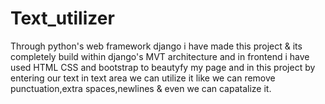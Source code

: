 # Text_utilizer
 
 Through python's web framework django i have made this project & its completely build within django's MVT architecture
  and in frontend i have used HTML CSS and bootstrap to beautyfy my page
 and in this project by entering our text in text area we can utilize it like
 we can remove punctuation,extra spaces,newlines & even we can capatalize it.
